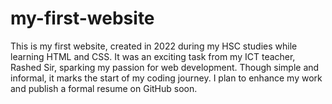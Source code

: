 # my-first-website
This is my first website, created in 2022 during my HSC studies while learning HTML and CSS. It was an exciting task from my ICT teacher, Rashed Sir, sparking my passion for web development. Though simple and informal, it marks the start of my coding journey. I plan to enhance my work and publish a formal resume on GitHub soon.
